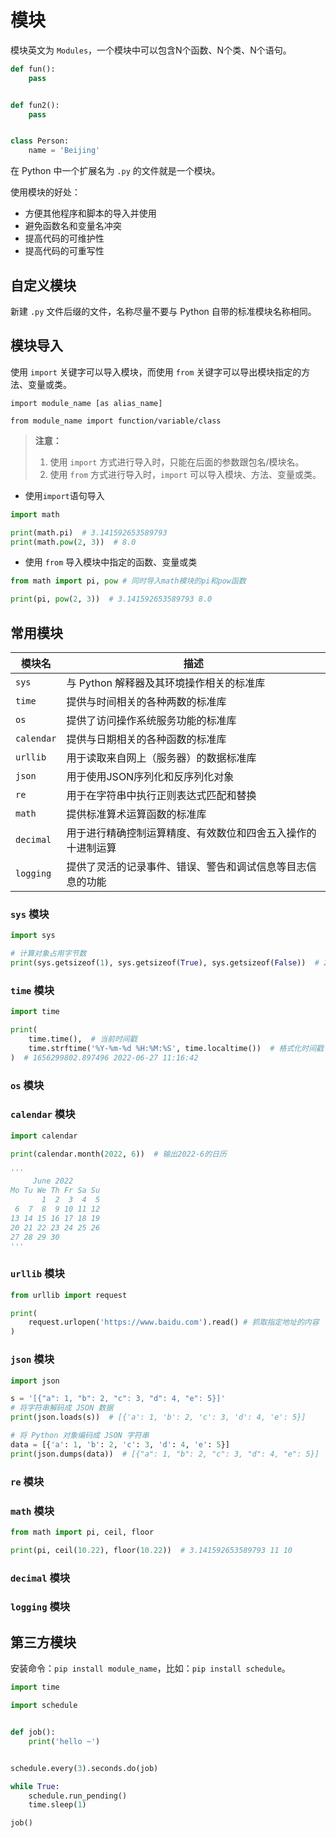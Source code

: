 # 模块

模块英文为 `Modules`，一个模块中可以包含N个函数、N个类、N个语句。

```python
def fun():
    pass


def fun2():
    pass


class Person:
    name = 'Beijing'
```

在 Python 中一个扩展名为 `.py` 的文件就是一个模块。

使用模块的好处：

- 方便其他程序和脚本的导入并使用
- 避免函数名和变量名冲突
- 提高代码的可维护性
- 提高代码的可重写性

## 自定义模块

新建 `.py` 文件后缀的文件，名称尽量不要与 Python 自带的标准模块名称相同。


## 模块导入

使用 `import` 关键字可以导入模块，而使用 `from` 关键字可以导出模块指定的方法、变量或类。

```text
import module_name [as alias_name]

from module_name import function/variable/class
``` 

> **注意：** 
> 1. 使用 `import` 方式进行导入时，只能在后面的参数跟包名/模块名。
> 2. 使用 `from` 方式进行导入时，`import` 可以导入模块、方法、变量或类。

- 使用`import`语句导入
```python
import math

print(math.pi)  # 3.141592653589793
print(math.pow(2, 3))  # 8.0
```

- 使用 `from`  导入模块中指定的函数、变量或类
```python
from math import pi, pow # 同时导入math模块的pi和pow函数

print(pi, pow(2, 3))  # 3.141592653589793 8.0
```

## 常用模块

| 模块名        | 描述                             |
|------------|--------------------------------|
| `sys`      | 与 Python 解释器及其环境操作相关的标准库       |
| `time`     | 提供与时间相关的各种两数的标准库               |
| `os`       | 提供了访问操作系统服务功能的标准库              |
| `calendar` | 提供与日期相关的各种函数的标准库               |
| `urllib`   | 用于读取来自网上（服务器）的数据标准库            |
| `json`     | 用于使用JSON序列化和反序列化对象             |
| `re`       | 用于在字符串中执行正则表达式匹配和替换            |
| `math`     | 提供标准算术运算函数的标准库                 |
| `decimal`  | 用于进行精确控制运算精度、有效数位和四舍五入操作的十进制运算 |
| `logging`  | 提供了灵活的记录事件、错误、警告和调试信息等目志信息的功能  |

### `sys` 模块

```python
import sys

# 计算对象占用字节数
print(sys.getsizeof(1), sys.getsizeof(True), sys.getsizeof(False))  # 28 28 24
```

### `time` 模块

```python
import time

print(
    time.time(),  # 当前时间戳
    time.strftime('%Y-%m-%d %H:%M:%S', time.localtime())  # 格式化时间戳
)  # 1656299802.897496 2022-06-27 11:16:42
```

### `os` 模块


### `calendar` 模块

```python
import calendar

print(calendar.month(2022, 6))  # 输出2022-6的日历

'''
     June 2022
Mo Tu We Th Fr Sa Su
       1  2  3  4  5
 6  7  8  9 10 11 12
13 14 15 16 17 18 19
20 21 22 23 24 25 26
27 28 29 30
'''
```

### `urllib` 模块

```python
from urllib import request

print(
    request.urlopen('https://www.baidu.com').read() # 抓取指定地址的内容
)
```

### `json` 模块

```python
import json

s = '[{"a": 1, "b": 2, "c": 3, "d": 4, "e": 5}]'
# 将字符串解码成 JSON 数据
print(json.loads(s))  # [{'a': 1, 'b': 2, 'c': 3, 'd': 4, 'e': 5}]

# 将 Python 对象编码成 JSON 字符串
data = [{'a': 1, 'b': 2, 'c': 3, 'd': 4, 'e': 5}]
print(json.dumps(data))  # [{"a": 1, "b": 2, "c": 3, "d": 4, "e": 5}]
```

### `re` 模块


### `math` 模块

```python
from math import pi, ceil, floor

print(pi, ceil(10.22), floor(10.22))  # 3.141592653589793 11 10
```

### `decimal` 模块


### `logging` 模块


## 第三方模块

安装命令：`pip install module_name`，比如：`pip install schedule`。

```python
import time

import schedule


def job():
    print('hello ~')


schedule.every(3).seconds.do(job)

while True:
    schedule.run_pending()
    time.sleep(1)

job()
```
